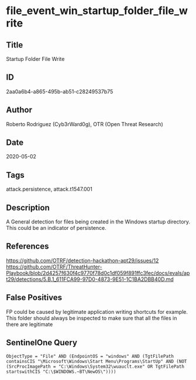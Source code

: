 # file_event_win_startup_folder_file_write

## Title
Startup Folder File Write

## ID
2aa0a6b4-a865-495b-ab51-c28249537b75

## Author
Roberto Rodriguez (Cyb3rWard0g), OTR (Open Threat Research)

## Date
2020-05-02

## Tags
attack.persistence, attack.t1547.001

## Description
A General detection for files being created in the Windows startup directory. This could be an indicator of persistence.

## References
https://github.com/OTRF/detection-hackathon-apt29/issues/12
https://github.com/OTRF/ThreatHunter-Playbook/blob/2d4257f630f4c9770f78d0c1df059f891ffc3fec/docs/evals/apt29/detections/5.B.1_611FCA99-97D0-4873-9E51-1C1BA2DBB40D.md

## False Positives
FP could be caused by legitimate application writing shortcuts for example. This folder should always be inspected to make sure that all the files in there are legitimate

## SentinelOne Query
```
ObjectType = "File" AND (EndpointOS = "windows" AND (TgtFilePath containsCIS "\Microsoft\Windows\Start Menu\Programs\StartUp" AND (NOT (SrcProcImagePath = "C:\Windows\System32\wuauclt.exe" OR TgtFilePath startswithCIS "C:\$WINDOWS.~BT\NewOS\"))))

```